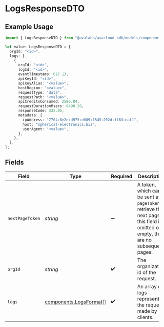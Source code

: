 # LogsResponseDTO

## Example Usage

```typescript
import { LogsResponseDTO } from "@avalabs/avacloud-sdk/models/components";

let value: LogsResponseDTO = {
  orgId: "<id>",
  logs: [
    {
      orgId: "<id>",
      logId: "<id>",
      eventTimestamp: 627.13,
      apiKeyId: "<id>",
      apiKeyAlias: "<value>",
      hostRegion: "<value>",
      requestType: "data",
      requestPath: "<value>",
      apiCreditsConsumed: 2586.84,
      requestDurationMsecs: 8490.38,
      responseCode: 333.05,
      metadata: {
        ipAddress: "7704:8e2e:d975:d009:1545:202d:ff83:eaf1",
        host: "spherical-electronics.biz",
        userAgent: "<value>",
      },
    },
  ],
};
```

## Fields

| Field                                                                                                                                  | Type                                                                                                                                   | Required                                                                                                                               | Description                                                                                                                            |
| -------------------------------------------------------------------------------------------------------------------------------------- | -------------------------------------------------------------------------------------------------------------------------------------- | -------------------------------------------------------------------------------------------------------------------------------------- | -------------------------------------------------------------------------------------------------------------------------------------- |
| `nextPageToken`                                                                                                                        | *string*                                                                                                                               | :heavy_minus_sign:                                                                                                                     | A token, which can be sent as `pageToken` to retrieve the next page. If this field is omitted or empty, there are no subsequent pages. |
| `orgId`                                                                                                                                | *string*                                                                                                                               | :heavy_check_mark:                                                                                                                     | The organization id of the request.                                                                                                    |
| `logs`                                                                                                                                 | [components.LogsFormat](../../models/components/logsformat.md)[]                                                                       | :heavy_check_mark:                                                                                                                     | An array of logs representing the requests made by clients.                                                                            |